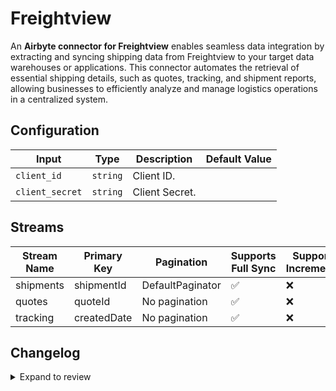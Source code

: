 # Freightview
An **Airbyte connector for Freightview** enables seamless data integration by extracting and syncing shipping data from Freightview to your target data warehouses or applications. This connector automates the retrieval of essential shipping details, such as quotes, tracking, and shipment reports, allowing businesses to efficiently analyze and manage logistics operations in a centralized system.

## Configuration

| Input | Type | Description | Default Value |
|-------|------|-------------|---------------|
| `client_id` | `string` | Client ID.  |  |
| `client_secret` | `string` | Client Secret.  |  |

## Streams
| Stream Name | Primary Key | Pagination | Supports Full Sync | Supports Incremental |
|-------------|-------------|------------|---------------------|----------------------|
| shipments | shipmentId | DefaultPaginator | ✅ |  ❌  |
| quotes | quoteId | No pagination | ✅ |  ❌  |
| tracking | createdDate | No pagination | ✅ |  ❌  |

## Changelog

<details>
  <summary>Expand to review</summary>

| Version          | Date              | Pull Request | Subject        |
|------------------|-------------------|--------------|----------------|
| 0.0.32 | 2025-09-24 | [65866](https://github.com/airbytehq/airbyte/pull/65866) | Update dependencies |
| 0.0.31 | 2025-08-23 | [65262](https://github.com/airbytehq/airbyte/pull/65262) | Update dependencies |
| 0.0.30 | 2025-08-16 | [64759](https://github.com/airbytehq/airbyte/pull/64759) | Update dependencies |
| 0.0.29 | 2025-07-26 | [63999](https://github.com/airbytehq/airbyte/pull/63999) | Update dependencies |
| 0.0.28 | 2025-07-19 | [63561](https://github.com/airbytehq/airbyte/pull/63561) | Update dependencies |
| 0.0.27 | 2025-07-12 | [62960](https://github.com/airbytehq/airbyte/pull/62960) | Update dependencies |
| 0.0.26 | 2025-07-05 | [62778](https://github.com/airbytehq/airbyte/pull/62778) | Update dependencies |
| 0.0.25 | 2025-06-28 | [62302](https://github.com/airbytehq/airbyte/pull/62302) | Update dependencies |
| 0.0.24 | 2025-06-21 | [61974](https://github.com/airbytehq/airbyte/pull/61974) | Update dependencies |
| 0.0.23 | 2025-06-14 | [61211](https://github.com/airbytehq/airbyte/pull/61211) | Update dependencies |
| 0.0.22 | 2025-05-24 | [60377](https://github.com/airbytehq/airbyte/pull/60377) | Update dependencies |
| 0.0.21 | 2025-05-10 | [59930](https://github.com/airbytehq/airbyte/pull/59930) | Update dependencies |
| 0.0.20 | 2025-05-03 | [59377](https://github.com/airbytehq/airbyte/pull/59377) | Update dependencies |
| 0.0.19 | 2025-04-26 | [58842](https://github.com/airbytehq/airbyte/pull/58842) | Update dependencies |
| 0.0.18 | 2025-04-19 | [58344](https://github.com/airbytehq/airbyte/pull/58344) | Update dependencies |
| 0.0.17 | 2025-04-12 | [57828](https://github.com/airbytehq/airbyte/pull/57828) | Update dependencies |
| 0.0.16 | 2025-04-05 | [57240](https://github.com/airbytehq/airbyte/pull/57240) | Update dependencies |
| 0.0.15 | 2025-03-29 | [56469](https://github.com/airbytehq/airbyte/pull/56469) | Update dependencies |
| 0.0.14 | 2025-03-22 | [55984](https://github.com/airbytehq/airbyte/pull/55984) | Update dependencies |
| 0.0.13 | 2025-03-08 | [55345](https://github.com/airbytehq/airbyte/pull/55345) | Update dependencies |
| 0.0.12 | 2025-03-01 | [54948](https://github.com/airbytehq/airbyte/pull/54948) | Update dependencies |
| 0.0.11 | 2025-02-22 | [54449](https://github.com/airbytehq/airbyte/pull/54449) | Update dependencies |
| 0.0.10 | 2025-02-15 | [53752](https://github.com/airbytehq/airbyte/pull/53752) | Update dependencies |
| 0.0.9 | 2025-02-08 | [53372](https://github.com/airbytehq/airbyte/pull/53372) | Update dependencies |
| 0.0.8 | 2025-02-01 | [52799](https://github.com/airbytehq/airbyte/pull/52799) | Update dependencies |
| 0.0.7 | 2025-01-25 | [52343](https://github.com/airbytehq/airbyte/pull/52343) | Update dependencies |
| 0.0.6 | 2025-01-18 | [51671](https://github.com/airbytehq/airbyte/pull/51671) | Update dependencies |
| 0.0.5 | 2025-01-11 | [51106](https://github.com/airbytehq/airbyte/pull/51106) | Update dependencies |
| 0.0.4 | 2024-12-28 | [50520](https://github.com/airbytehq/airbyte/pull/50520) | Update dependencies |
| 0.0.3 | 2024-12-21 | [49502](https://github.com/airbytehq/airbyte/pull/49502) | Update dependencies |
| 0.0.2 | 2024-12-12 | [49201](https://github.com/airbytehq/airbyte/pull/49201) | Update dependencies |
| 0.0.1 | 2024-10-28 | | Initial release by [@parthiv11](https://github.com/parthiv11) via Connector Builder |

</details>
